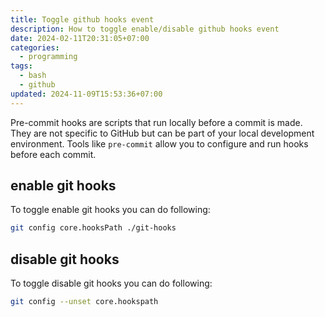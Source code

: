 ```yaml
---
title: Toggle github hooks event
description: How to toggle enable/disable github hooks event
date: 2024-02-11T20:31:05+07:00
categories:
  - programming
tags:
  - bash
  - github
updated: 2024-11-09T15:53:36+07:00
---
```


Pre-commit hooks are scripts that run locally before a commit is made.
They are not specific to GitHub but can be part of your local development environment.
Tools like `pre-commit` allow you to configure and run hooks before each commit.

## enable git hooks

To toggle enable git hooks you can do following:

```bash
git config core.hooksPath ./git-hooks
```

## disable git hooks

To toggle disable git hooks you can do following:

```bash
git config --unset core.hookspath
```
